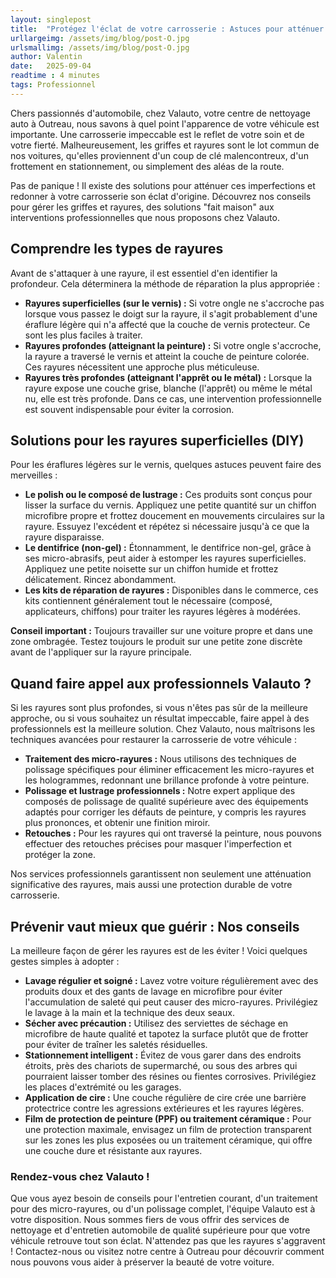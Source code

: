 ```yaml
---
layout: singlepost
title:  "Protégez l'éclat de votre carrosserie : Astuces pour atténuer les griffes et rayures"
urllargeimg: /assets/img/blog/post-O.jpg
urlsmallimg: /assets/img/blog/post-O.jpg
author: Valentin
date:   2025-09-04
readtime : 4 minutes
tags: Professionnel 
---
```

Chers passionnés d'automobile, chez Valauto, votre centre de nettoyage auto à Outreau, nous savons à quel point l'apparence de votre véhicule est importante. Une carrosserie impeccable est le reflet de votre soin et de votre fierté. Malheureusement, les griffes et rayures sont le lot commun de nos voitures, qu'elles proviennent d'un coup de clé malencontreux, d'un frottement en stationnement, ou simplement des aléas de la route.

Pas de panique ! Il existe des solutions pour atténuer ces imperfections et redonner à votre carrosserie son éclat d'origine. Découvrez nos conseils pour gérer les griffes et rayures, des solutions "fait maison" aux interventions professionnelles que nous proposons chez Valauto.

## Comprendre les types de rayures
Avant de s'attaquer à une rayure, il est essentiel d'en identifier la profondeur. Cela déterminera la méthode de réparation la plus appropriée :

* **Rayures superficielles (sur le vernis) :** Si votre ongle ne s'accroche pas lorsque vous passez le doigt sur la rayure, il s'agit probablement d'une éraflure légère qui n'a affecté que la couche de vernis protecteur. Ce sont les plus faciles à traiter.
* **Rayures profondes (atteignant la peinture) :** Si votre ongle s'accroche, la rayure a traversé le vernis et atteint la couche de peinture colorée. Ces rayures nécessitent une approche plus méticuleuse.
* **Rayures très profondes (atteignant l'apprêt ou le métal) :** Lorsque la rayure expose une couche grise, blanche (l'apprêt) ou même le métal nu, elle est très profonde. Dans ce cas, une intervention professionnelle est souvent indispensable pour éviter la corrosion.

## Solutions pour les rayures superficielles (DIY)
Pour les éraflures légères sur le vernis, quelques astuces peuvent faire des merveilles :

* **Le polish ou le composé de lustrage :** Ces produits sont conçus pour lisser la surface du vernis. Appliquez une petite quantité sur un chiffon microfibre propre et frottez doucement en mouvements circulaires sur la rayure. Essuyez l'excédent et répétez si nécessaire jusqu'à ce que la rayure disparaisse.
* **Le dentifrice (non-gel) :** Étonnamment, le dentifrice non-gel, grâce à ses micro-abrasifs, peut aider à estomper les rayures superficielles. Appliquez une petite noisette sur un chiffon humide et frottez délicatement. Rincez abondamment.
* **Les kits de réparation de rayures :** Disponibles dans le commerce, ces kits contiennent généralement tout le nécessaire (composé, applicateurs, chiffons) pour traiter les rayures légères à modérées.

**Conseil important :** Toujours travailler sur une voiture propre et dans une zone ombragée. Testez toujours le produit sur une petite zone discrète avant de l'appliquer sur la rayure principale.

## Quand faire appel aux professionnels Valauto ?
Si les rayures sont plus profondes, si vous n'êtes pas sûr de la meilleure approche, ou si vous souhaitez un résultat impeccable, faire appel à des professionnels est la meilleure solution. Chez Valauto, nous maîtrisons les techniques avancées pour restaurer la carrosserie de votre véhicule :

* **Traitement des micro-rayures :** Nous utilisons des techniques de polissage spécifiques pour éliminer efficacement les micro-rayures et les hologrammes, redonnant une brillance profonde à votre peinture.
* **Polissage et lustrage professionnels :** Notre expert applique des composés de polissage de qualité supérieure avec des équipements adaptés pour corriger les défauts de peinture, y compris les rayures plus prononces, et obtenir une finition miroir.
* **Retouches :** Pour les rayures qui ont traversé la peinture, nous pouvons effectuer des retouches précises pour masquer l'imperfection et protéger la zone.

Nos services professionnels garantissent non seulement une atténuation significative des rayures, mais aussi une protection durable de votre carrosserie.

## Prévenir vaut mieux que guérir : Nos conseils
La meilleure façon de gérer les rayures est de les éviter ! Voici quelques gestes simples à adopter :

* **Lavage régulier et soigné :** Lavez votre voiture régulièrement avec des produits doux et des gants de lavage en microfibre pour éviter l'accumulation de saleté qui peut causer des micro-rayures. Privilégiez le lavage à la main et la technique des deux seaux.
* **Sécher avec précaution :** Utilisez des serviettes de séchage en microfibre de haute qualité et tapotez la surface plutôt que de frotter pour éviter de traîner les saletés résiduelles.
* **Stationnement intelligent :** Évitez de vous garer dans des endroits étroits, près des chariots de supermarché, ou sous des arbres qui pourraient laisser tomber des résines ou fientes corrosives. Privilégiez les places d'extrémité ou les garages.
* **Application de cire :** Une couche régulière de cire crée une barrière protectrice contre les agressions extérieures et les rayures légères.
* **Film de protection de peinture (PPF) ou traitement céramique :** Pour une protection maximale, envisagez un film de protection transparent sur les zones les plus exposées ou un traitement céramique, qui offre une couche dure et résistante aux rayures.

### Rendez-vous chez Valauto !
Que vous ayez besoin de conseils pour l'entretien courant, d'un traitement pour des micro-rayures, ou d'un polissage complet, l'équipe Valauto est à votre disposition. Nous sommes fiers de vous offrir des services de nettoyage et d'entretien automobile de qualité supérieure pour que votre véhicule retrouve tout son éclat.
N'attendez pas que les rayures s'aggravent ! Contactez-nous ou visitez notre centre à Outreau pour découvrir comment nous pouvons vous aider à préserver la beauté de votre voiture.